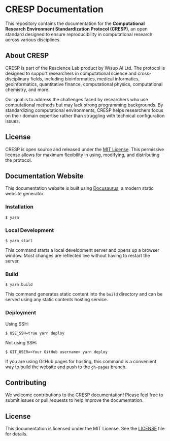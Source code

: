 # CRESP Documentation

This repository contains the documentation for the **Computational Research Environment Standardization Protocol (CRESP)**, an open standard designed to ensure reproducibility in computational research across various disciplines.

## About CRESP

CRESP is part of the Rescience Lab product by Wisup AI Ltd. The protocol is designed to support researchers in computational science and cross-disciplinary fields, including bioinformatics, medical informatics, geoinformatics, quantitative finance, computational physics, computational chemistry, and more.

Our goal is to address the challenges faced by researchers who use computational methods but may lack strong programming backgrounds. By standardizing computational environments, CRESP helps researchers focus on their domain expertise rather than struggling with technical configuration issues.

## License

CRESP is open source and released under the [MIT License](LICENSE). This permissive license allows for maximum flexibility in using, modifying, and distributing the protocol.

## Documentation Website

This documentation website is built using [Docusaurus](https://docusaurus.io/), a modern static website generator.

### Installation

```
$ yarn
```

### Local Development

```
$ yarn start
```

This command starts a local development server and opens up a browser window. Most changes are reflected live without having to restart the server.

### Build

```
$ yarn build
```

This command generates static content into the `build` directory and can be served using any static contents hosting service.

### Deployment

Using SSH:

```
$ USE_SSH=true yarn deploy
```

Not using SSH:

```
$ GIT_USER=<Your GitHub username> yarn deploy
```

If you are using GitHub pages for hosting, this command is a convenient way to build the website and push to the `gh-pages` branch.

## Contributing

We welcome contributions to the CRESP documentation! Please feel free to submit issues or pull requests to help improve the documentation.

## License

This documentation is licensed under the MIT License. See the [LICENSE](LICENSE) file for details.
